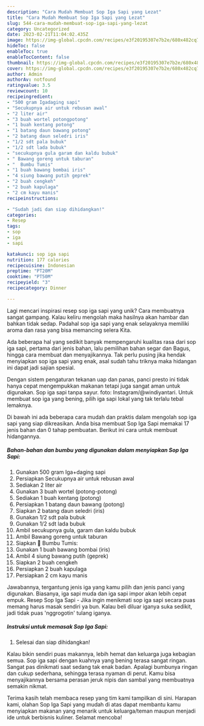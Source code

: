 ```yaml
---
description: "Cara Mudah Membuat Sop Iga Sapi yang Lezat"
title: "Cara Mudah Membuat Sop Iga Sapi yang Lezat"
slug: 544-cara-mudah-membuat-sop-iga-sapi-yang-lezat
category: Uncategorized
date: 2023-02-21T11:04:02.435Z
image: https://img-global.cpcdn.com/recipes/e3f20195307e7b2e/680x482cq70/sop-iga-sapi-foto-resep-utama.jpg
hideToc: false
enableToc: true
enableTocContent: false
thumbnail: https://img-global.cpcdn.com/recipes/e3f20195307e7b2e/680x482cq70/sop-iga-sapi-foto-resep-utama.jpg
cover: https://img-global.cpcdn.com/recipes/e3f20195307e7b2e/680x482cq70/sop-iga-sapi-foto-resep-utama.jpg
author: Admin
authorAv: notfound
ratingvalue: 3.5
reviewcount: 10
recipeingredient:
- "500 gram Igadaging sapi"
- "Secukupnya air untuk rebusan awal"
- "2 liter air"
- "3 buah wortel potongpotong"
- "1 buah kentang potong"
- "1 batang daun bawang potong"
- "2 batang daun seledri iris"
- "1/2 sdt pala bubuk"
- "1/2 sdt lada bubuk"
- "secukupnya gula garam dan kaldu bubuk"
- " Bawang goreng untuk taburan"
- "  Bumbu Tumis"
- "1 buah bawang bombai iris"
- "4 siung bawang putih geprek"
- "2 buah cengkeh"
- "2 buah kapulaga"
- "2 cm kayu manis"
recipeinstructions:

- "Sudah jadi dan siap dihidangkan!"
categories:
- Resep
tags:
- sop
- iga
- sapi

katakunci: sop iga sapi 
nutrition: 177 calories
recipecuisine: Indonesian
preptime: "PT20M"
cooktime: "PT50M"
recipeyield: "3"
recipecategory: Dinner

---
```





Lagi mencari inspirasi resep sop iga sapi yang unik? Cara membuatnya sangat gampang. Kalau keliru mengolah maka hasilnya akan hambar dan bahkan tidak sedap. Padahal sop iga sapi yang enak selayaknya memiliki aroma dan rasa yang bisa memancing selera Kita.





Ada beberapa hal yang sedikit banyak mempengaruhi kualitas rasa dari sop iga sapi, pertama dari jenis bahan, lalu pemilihan bahan segar dan Bagus, hingga cara membuat dan menyajikannya. Tak perlu pusing jika hendak menyiapkan sop iga sapi yang enak,      asal sudah tahu triknya maka hidangan ini dapat jadi sajian spesial.














Dengan sistem pengaturan tekanan uap dan panas, panci presto ini tidak hanya cepat mengempukkan makanan tetapi juga sangat aman untuk digunakan. Sop iga sapi tanpa sayur. foto: Instagram/@windiyantari. Untuk membuat sop iga yang bening, pilih iga sapi lokal yang tak terlalu tebal lemaknya.






Di bawah ini ada beberapa cara mudah dan praktis dalam mengolah sop iga sapi yang siap dikreasikan. Anda bisa membuat Sop Iga Sapi memakai 17 jenis bahan dan 0 tahap pembuatan. Berikut ini cara untuk membuat hidangannya.

<!--inarticleads1-->

##### Bahan-bahan dan bumbu yang digunakan dalam menyiapkan Sop Iga Sapi:

1. Gunakan 500 gram Iga+daging sapi
1. Persiapkan Secukupnya air untuk rebusan awal
1. Sediakan 2 liter air
1. Gunakan 3 buah wortel (potong-potong)
1. Sediakan 1 buah kentang (potong)
1. Persiapkan 1 batang daun bawang (potong)
1. Siapkan 2 batang daun seledri (iris)
1. Gunakan 1/2 sdt pala bubuk
1. Gunakan 1/2 sdt lada bubuk
1. Ambil secukupnya gula, garam dan kaldu bubuk
1. Ambil  Bawang goreng untuk taburan
1. Siapkan  🧄 Bumbu Tumis:
1. Gunakan 1 buah bawang bombai (iris)
1. Ambil 4 siung bawang putih (geprek)
1. Siapkan 2 buah cengkeh
1. Persiapkan 2 buah kapulaga
1. Persiapkan 2 cm kayu manis


Jawabannya, tergantung jenis iga yang kamu pilih dan jenis panci yang digunakan. Biasanya, iga sapi muda dan iga sapi impor akan lebih cepat empuk. Resep Sop Iga Sapi - Jika ingin menikmati sop iga sapi secara puas memang harus masak sendiri ya bun. Kalau beli diluar iganya suka sedikit, jadi tidak puas &#39;nggrogotin&#39; tulang iganya. 

<!--inarticleads2-->

##### Instruksi untuk memasak Sop Iga Sapi:


1. Selesai dan siap dihidangkan!

Kalau bikin sendiri puas makannya, lebih hemat dan keluarga juga kebagian semua. Sop iga sapi dengan kuahnya yang bening terasa sangat ringan. Sangat pas dinikmati saat sedang tak enak badan. Apalagi bumbunya ringan dan cukup sederhana, sehingga terasa nyaman di perut. Kamu bisa menyajikannya bersama perasan jeruk nipis dan sambal yang membuatnya semakin nikmat. 

Terima kasih telah membaca resep yang tim kami tampilkan di sini. Harapan kami, olahan Sop Iga Sapi yang mudah di atas dapat membantu kamu menyiapkan makanan yang menarik untuk keluarga/teman maupun menjadi ide untuk berbisnis kuliner. Selamat mencoba!
